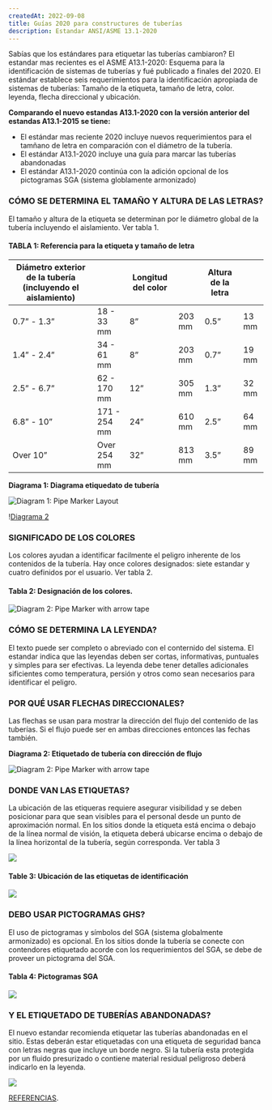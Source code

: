 ```yaml
---
createdAt: 2022-09-08
title: Guías 2020 para constructures de tuberías
description: Estandar ANSI/ASME 13.1-2020
---
```

S﻿abías que los estándares para etiquetar las tuberías cambiaron? El estandar mas recientes es el ASME A13.1-2020: Esquema para la identificación de sistemas de tuberías y fué publicado a finales del 2020. El estándar establece seis requerimientos para la identificación apropiada de sistemas de tuberías: Tamaño de la etiqueta, tamaño de letra, color. leyenda, flecha direccional y ubicación.

**C﻿omparando el nuevo estandas A13.1-2020 con la versión anterior del estandas A13.1-2015 se tiene:**

* E﻿l estándar mas reciente 2020 incluye nuevos requerimientos para el  tamñano de letra en comparación con el diámetro de la tubería.
* E﻿l estándar A13.1-2020  incluye una guía para marcar las tuberías abandonadas
* E﻿l estándar A13.1-2020 continúa con la adición opcional de los pictogramas SGA (sistema globlamente armonizado)

### CÓMO SE DETERMINA EL TAMAÑO Y ALTURA DE LAS LETRAS?

El tamaño y altura de la etiqueta se determinan por le diámetro global de la tubería incluyendo el aislamiento. Ver tabla 1.

#### TABLA 1: Referencia para la etiqueta y tamaño de letra

| Diámetro exterior de la tubería (incluyendo el aislamiento) |              | Longitud del color |        | A﻿ltura de la letra |       |
| ----------------------------------------------------------- | ------------ | ------------------ | ------ | ------------------- | ----- |
| 0.7” - 1.3”                                                 | 18 - 33 mm   | 8”                 | 203 mm | 0.5”                | 13 mm |
| 1.4” - 2.4”                                                 | 34 - 61 mm   | 8”                 | 203 mm | 0.7”                | 19 mm |
| 2.5” - 6.7”                                                 | 62 - 170 mm  | 12”                | 305 mm | 1.3”                | 32 mm |
| 6.8” - 10”                                                  | 171 - 254 mm | 24”                | 610 mm | 2.5”                | 64 mm |
| Over 10”                                                    | Over 254 mm  | 32”                | 813 mm | 3.5”                | 89 mm |

**Diagrama 1: Diagrama etiquedato de tubería**

![Diagram 1: Pipe Marker Layout](/img/diagram-1-pipe-marker-layout.png)

!﻿[Diagrama 2](https://www.graphicproducts.com/media/images/pipe-size-chart-float.jpg)

### SIGNIFICADO DE LOS COLORES

L﻿os colores ayudan a identificar facilmente el peligro inherente de los contenidos de la tubería. Hay once colores designados: siete estandar y cuatro definidos por el usuario.
V﻿er tabla 2.

#### Tabla 2: Designación de los colores.

![Diagram 2: Pipe Marker with arrow tape](/img/colores-y-letras-tuberías.png)

### CÓMO SE DETERMINA LA LEYENDA?

El texto puede ser completo o abreviado con el conternido del sistema. El estandar indica que las leyendas deben ser cortas, informativas, puntuales y simples para ser efectivas. La leyenda debe tener detalles adicionales sificientes como temperatura, persión y otros como sean necesarios para identificar el peligro.

### P﻿OR QUÉ USAR FLECHAS DIRECCIONALES?

L﻿as flechas se usan para mostrar la dirección del flujo del contenido de las tuberías. Si el flujo puede ser en ambas direcciones entonces las fechas también.

**Diagrama 2: Etiquetado de tubería con dirección de flujo**

![Diagram 2: Pipe Marker with arrow tape](https://ww2.kolbipipemarkers.com/hubfs/assets-2022/Diagram%202%20Pipe%20Marker%20with%20arrow%20tape%20(1).png)

### DONDE VAN LAS ETIQUETAS?

L﻿a ubicación de las etiqueras requiere asegurar visibilidad y se deben posicionar para que sean visibles para el personal desde un punto de aproximación normal. En los sitios donde la etiqueta está encima o debajo de la línea normal de visión, la etiqueta deberá ubicarse encima o debajo de la línea horizontal de la tubería, según corresponda. Ver tabla 3

![](https://ww2.kolbipipemarkers.com/hubfs/marker-placement.png)

#### Table 3: Ubicación de las etiquetas de identificación

![](https://ww2.kolbipipemarkers.com/hubfs/table-three-image.png)

### DEBO USAR PICTOGRAMAS GHS?

E﻿l uso de pictogramas y símbolos del SGA (sistema globalmente armonizado) es opcional. En los sitios donde la tubería se conecte con contendores etiquetado acorde con los requerimientos del SGA, se debe de proveer un pictograma del SGA.

#### Tabla 4: Pictogramas SGA

![](https://ww2.kolbipipemarkers.com/hubfs/table-four-image.png)

### Y EL ETIQUETADO DE TUBERÍAS ABANDONADAS?

E﻿l nuevo estandar recomienda etiquetar las tuberías abandonadas en el sitio. Estas deberán estar etiquetadas con una etiqueta de seguridad banca con letras negras que incluye un borde negro. Si la tubería esta protegida por un fluido presurizado o contiene  material residual peligroso deberá indicarlo en la leyenda.

![](https://ww2.kolbipipemarkers.com/hubfs/Abandoned-Pipes.png)

[REFERENCIAS](https://ww2.kolbipipemarkers.com/ansi-asme-pipe-marker-standards).